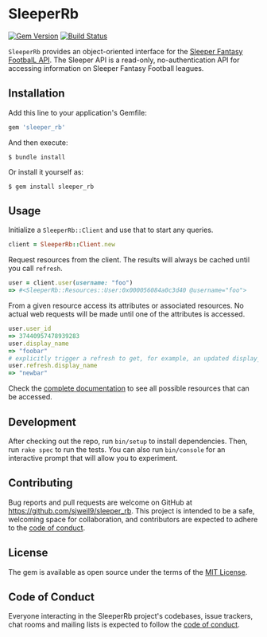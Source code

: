 # SleeperRb
[![Gem Version](https://badge.fury.io/rb/simplecov-small-badge.svg)](https://badge.fury.io/rb/simplecov-small-badge)
[![Build Status](https://app.travis-ci.com/sjweil9/sleeper_rb.svg?branch=main)](https://app.travis-ci.com/sjweil9/sleeper_rb)

`SleeperRb` provides an object-oriented interface for the [Sleeper Fantasy
FootbalL API](https://docs.sleeper.app/#introduction). The Sleeper API is a
read-only, no-authentication API for accessing information on Sleeper Fantasy
Football leagues.

## Installation

Add this line to your application's Gemfile:

```ruby
gem 'sleeper_rb'
```

And then execute:

    $ bundle install

Or install it yourself as:

    $ gem install sleeper_rb

## Usage

Initialize a `SleeperRb::Client` and use that to start any queries.

```ruby
client = SleeperRb::Client.new
```

Request resources from the client. The results will always be cached until you
call `refresh`.

```ruby
user = client.user(username: "foo")
=> #<SleeperRb::Resources::User:0x000056084a0c3d40 @username="foo">
```

From a given resource access its attributes or associated resources. No actual
web requests will be made until one of the attributes is accessed.

```ruby
user.user_id
=> 37440957478939283
user.display_name
=> "foobar"
# explicitly trigger a refresh to get, for example, an updated display_name
user.refresh.display_name
=> "newbar"
```

Check the [complete
documentation](https://sjweil9.github.io/sleeper_rb/SleeperRb/Client.html) to
see all possible resources that can be accessed.

## Development

After checking out the repo, run `bin/setup` to install dependencies. Then, run `rake spec` to run the tests. You can also run `bin/console` for an interactive prompt that will allow you to experiment.

## Contributing

Bug reports and pull requests are welcome on GitHub at https://github.com/sjweil9/sleeper_rb. This project is intended to be a safe, welcoming space for collaboration, and contributors are expected to adhere to the [code of conduct](https://github.com/[USERNAME]/sleeper_rb/blob/master/CODE_OF_CONDUCT.md).

## License

The gem is available as open source under the terms of the [MIT License](https://opensource.org/licenses/MIT).

## Code of Conduct

Everyone interacting in the SleeperRb project's codebases, issue trackers, chat rooms and mailing lists is expected to follow the [code of conduct](https://github.com/[USERNAME]/sleeper_rb/blob/master/CODE_OF_CONDUCT.md).
